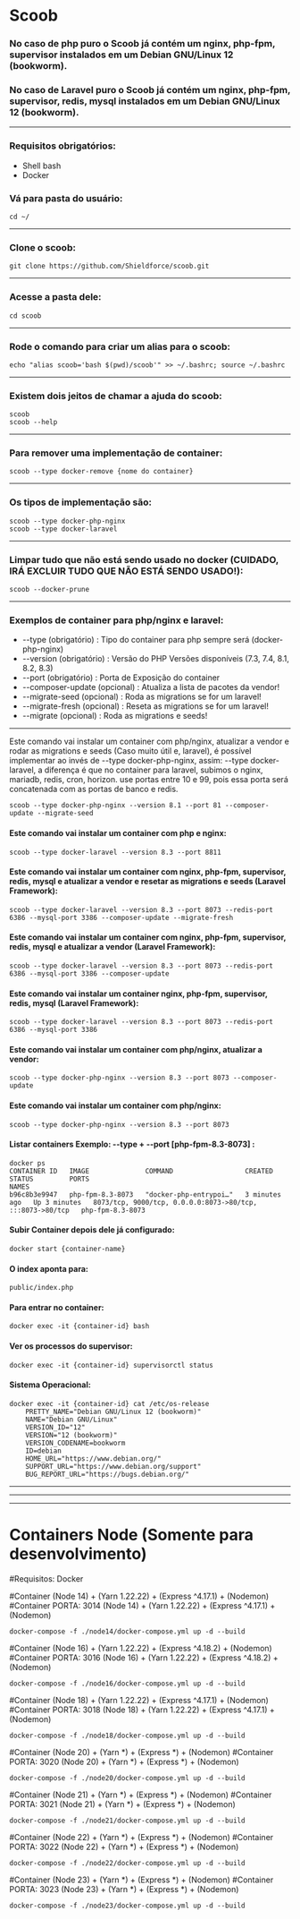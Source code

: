# Scoob

### No caso de php puro o Scoob já contém um nginx, php-fpm, supervisor instalados em um Debian GNU/Linux 12 (bookworm).

### No caso de Laravel puro o Scoob já contém um nginx, php-fpm, supervisor, redis, mysql instalados em um Debian GNU/Linux 12 (bookworm).

---

### Requisitos obrigatórios:
- Shell bash
- Docker


### Vá para pasta do usuário:
```
cd ~/
```
---

### Clone o scoob:
```
git clone https://github.com/Shieldforce/scoob.git
```
---

### Acesse a pasta dele:
```
cd scoob
```
---

### Rode o comando para criar um alias para o scoob:
```
echo "alias scoob='bash $(pwd)/scoob'" >> ~/.bashrc; source ~/.bashrc
```
---

### Existem dois jeitos de chamar a ajuda do scoob:
```
scoob
scoob --help
```
---

### Para remover uma implementação de container:
```
scoob --type docker-remove {nome do container}
```
---

### Os tipos de implementação são:
```
scoob --type docker-php-nginx
scoob --type docker-laravel
```
---

### Limpar tudo que não está sendo usado no docker (CUIDADO, IRÁ EXCLUIR TUDO QUE NÃO ESTÁ SENDO USADO!):
```
scoob --docker-prune
```
---

### Exemplos de container para php/nginx e laravel:
- --type                (obrigatório) : Tipo do container para php sempre será (docker-php-nginx)
- --version             (obrigatório) : Versão do PHP Versões disponíveis (7.3, 7.4, 8.1, 8.2, 8.3)
- --port                (obrigatório) : Porta de Exposição do container
- --composer-update        (opcional) : Atualiza a lista de pacotes da vendor!
- --migrate-seed           (opcional) : Roda as migrations se for um laravel!
- --migrate-fresh          (opcional) : Reseta as migrations se for um laravel!
- --migrate                (opcional) : Roda as migrations e seeds!

---

Este comando vai instalar um container com php/nginx, atualizar a vendor e rodar as migrations e seeds (Caso muito útil e, laravel),
é possível implementar ao invés de --type docker-php-nginx, assim: --type docker-laravel, a diferença é que no container para laravel,
subimos o nginx, mariadb, redis, cron, horizon. use portas entre 10 e 99, pois essa porta será concatenada com as portas de banco e redis.
```
scoob --type docker-php-nginx --version 8.1 --port 81 --composer-update --migrate-seed
```

#### Este comando vai instalar um container com php e nginx:
```
scoob --type docker-laravel --version 8.3 --port 8811
```

#### Este comando vai instalar um container com nginx, php-fpm, supervisor, redis, mysql e atualizar a vendor e resetar as migrations e seeds (Laravel Framework):
```
scoob --type docker-laravel --version 8.3 --port 8073 --redis-port 6386 --mysql-port 3386 --composer-update --migrate-fresh
```

#### Este comando vai instalar um container com nginx, php-fpm, supervisor, redis, mysql e atualizar a vendor (Laravel Framework):
```
scoob --type docker-laravel --version 8.3 --port 8073 --redis-port 6386 --mysql-port 3386 --composer-update
```

#### Este comando vai instalar um container nginx, php-fpm, supervisor, redis, mysql (Laravel Framework):
```
scoob --type docker-laravel --version 8.3 --port 8073 --redis-port 6386 --mysql-port 3386
```

#### Este comando vai instalar um container com php/nginx, atualizar a vendor:
```
scoob --type docker-php-nginx --version 8.3 --port 8073 --composer-update
```

#### Este comando vai instalar um container com php/nginx:
```
scoob --type docker-php-nginx --version 8.3 --port 8073
```

#### Listar containers Exemplo:  --type + --port [php-fpm-8.3-8073] :
```
docker ps
CONTAINER ID   IMAGE              COMMAND                  CREATED         STATUS         PORTS                                                       NAMES
b96c8b3e9947   php-fpm-8.3-8073   "docker-php-entrypoi…"   3 minutes ago   Up 3 minutes   8073/tcp, 9000/tcp, 0.0.0.0:8073->80/tcp, :::8073->80/tcp   php-fpm-8.3-8073
```

#### Subir Container depois dele já configurado:
```
docker start {container-name}
```
#### O index aponta para:
```
public/index.php
```
#### Para entrar no container:
```
docker exec -it {container-id} bash
```

#### Ver os processos do supervisor:
```
docker exec -it {container-id} supervisorctl status
```

#### Sistema Operacional:
```
docker exec -it {container-id} cat /etc/os-release
    PRETTY_NAME="Debian GNU/Linux 12 (bookworm)"
    NAME="Debian GNU/Linux"
    VERSION_ID="12"
    VERSION="12 (bookworm)"
    VERSION_CODENAME=bookworm
    ID=debian
    HOME_URL="https://www.debian.org/"
    SUPPORT_URL="https://www.debian.org/support"
    BUG_REPORT_URL="https://bugs.debian.org/"
```

---
---
---

# Containers Node (Somente para desenvolvimento)

#Requisitos: Docker

#Container (Node 14) + (Yarn 1.22.22) + (Express ^4.17.1) + (Nodemon)
#Container PORTA: 3014 (Node 14) + (Yarn 1.22.22) + (Express ^4.17.1) + (Nodemon)
```
docker-compose -f ./node14/docker-compose.yml up -d --build
```

#Container (Node 16) + (Yarn 1.22.22) + (Express ^4.18.2) + (Nodemon)
#Container PORTA: 3016 (Node 16) + (Yarn 1.22.22) + (Express ^4.18.2) + (Nodemon)
```
docker-compose -f ./node16/docker-compose.yml up -d --build
```

#Container (Node 18) + (Yarn 1.22.22) + (Express ^4.17.1) + (Nodemon)
#Container PORTA: 3018 (Node 18) + (Yarn 1.22.22) + (Express ^4.17.1) + (Nodemon)
```
docker-compose -f ./node18/docker-compose.yml up -d --build
```

#Container (Node 20) + (Yarn *) + (Express *) + (Nodemon)
#Container PORTA: 3020 (Node 20) + (Yarn *) + (Express *) + (Nodemon)
```
docker-compose -f ./node20/docker-compose.yml up -d --build
```

#Container (Node 21) + (Yarn *) + (Express *) + (Nodemon)
#Container PORTA: 3021 (Node 21) + (Yarn *) + (Express *) + (Nodemon)
```
docker-compose -f ./node21/docker-compose.yml up -d --build
```

#Container (Node 22) + (Yarn *) + (Express *) + (Nodemon)
#Container PORTA: 3022 (Node 22) + (Yarn *) + (Express *) + (Nodemon)
```
docker-compose -f ./node22/docker-compose.yml up -d --build
```

#Container (Node 23) + (Yarn *) + (Express *) + (Nodemon)
#Container PORTA: 3023 (Node 23) + (Yarn *) + (Express *) + (Nodemon)
```
docker-compose -f ./node23/docker-compose.yml up -d --build
```

